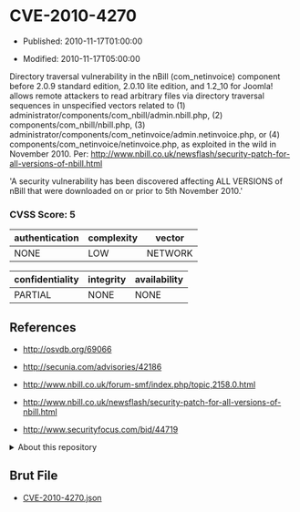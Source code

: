 # CVE-2010-4270

- Published: 2010-11-17T01:00:00

- Modified: 2010-11-17T05:00:00

Directory traversal vulnerability in the nBill (com_netinvoice) component before 2.0.9 standard edition, 2.0.10 lite edition, and 1.2_10 for Joomla! allows remote attackers to read arbitrary files via directory traversal sequences in unspecified vectors related to (1) administrator/components/com_nbill/admin.nbill.php, (2) components/com_nbill/nbill.php, (3) administrator/components/com_netinvoice/admin.netinvoice.php, or (4) components/com_netinvoice/netinvoice.php, as exploited in the wild in November 2010. Per: http://www.nbill.co.uk/newsflash/security-patch-for-all-versions-of-nbill.html

'A security vulnerability has been discovered affecting ALL VERSIONS of nBill that were downloaded on or prior to 5th November 2010.'

### CVSS Score: **5**

| authentication | complexity | vector |
| --- | --- | --- |
| NONE | LOW | NETWORK |

| confidentiality | integrity | availability |
| --- | --- | --- |
| PARTIAL | NONE | NONE |

## References

* http://osvdb.org/69066

* http://secunia.com/advisories/42186

* http://www.nbill.co.uk/forum-smf/index.php/topic,2158.0.html

* http://www.nbill.co.uk/newsflash/security-patch-for-all-versions-of-nbill.html

* http://www.securityfocus.com/bid/44719

<details>
<summary>About this repository</summary> 

  This repository is part of the project [Live Hack CVE](https://github.com/Live-Hack-CVE). Main website can be found [www.live-hack.org](https://www.live-hack.org) 
  
  Made by [Sn0wAlice](https://github.com/Sn0wAlice) for the people that care about security and need to have a feed of the latest CVEs. Hope you enjoy it, don't forget to star the repo and follow me on [Twitter](https://twitter.com/Sn0wAlice) and [Github](https://github.com/Sn0wAlice). And that is my [personnal website](https://www.alice-snow.me/)

  - [Home Page](https://github.com/Live-Hack-CVE)
  - [Framework](https://github.com/Live-Hack-CVE/cve-framework)
  - [CVE database](https://github.com/Live-Hack-CVE/full_database)
  - [Changelog](https://github.com/Live-Hack-CVE/Changelog)
</details>

## Brut File

* [CVE-2010-4270.json](https://raw.githubusercontent.com/Live-Hack-CVE/full_database/main/cves/2010/CVE-2010-4270.json)

